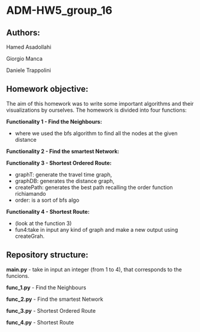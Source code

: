 # ADM-HW5_group_16

## Authors:

Hamed Asadollahi

Giorgio Manca

Daniele Trappolini  

## Homework objective:
The aim of this homework was to write some important algorithms and their visualizations by ourselves. The homework is divided into four functions:

 **Functionality 1 - Find the Neighbours:** 

 - where we used the bfs algorithm to find all the nodes at the given distance  

 **Functionality 2 - Find the smartest Network:** 

 **Functionality 3 - Shortest Ordered Route:** 

 - graphT: generate the travel time graph,
 - graphDB: generates the distance graph,
 - createPath: generates the best path recalling the order function richiamando
 - order: is a sort of bfs algo

 **Functionality 4 - Shortest Route:** 
 - (look at the function 3)
 - fun4:take in input any kind of graph and make a new output using createGrah.

 ## Repository structure:
 
 **main.py**   - take in input an integer (from 1 to 4), that corresponds to the funcions.
 
 **func_1.py** - Find the Neighbours
 
 **func_2.py** - Find the smartest Network
 
 **func_3.py** - Shortest Ordered Route
 
 **func_4.py** - Shortest Route

